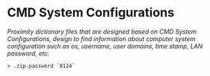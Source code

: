 # CMD System Configurations
 
*Proximity dictionary files that are designed based on CMD System Configurations, design to find information about computer system configuration such as os, username, user domains, time stamp, LAN password, etc.*

~~~
> .zip-password `8124`
~~~

